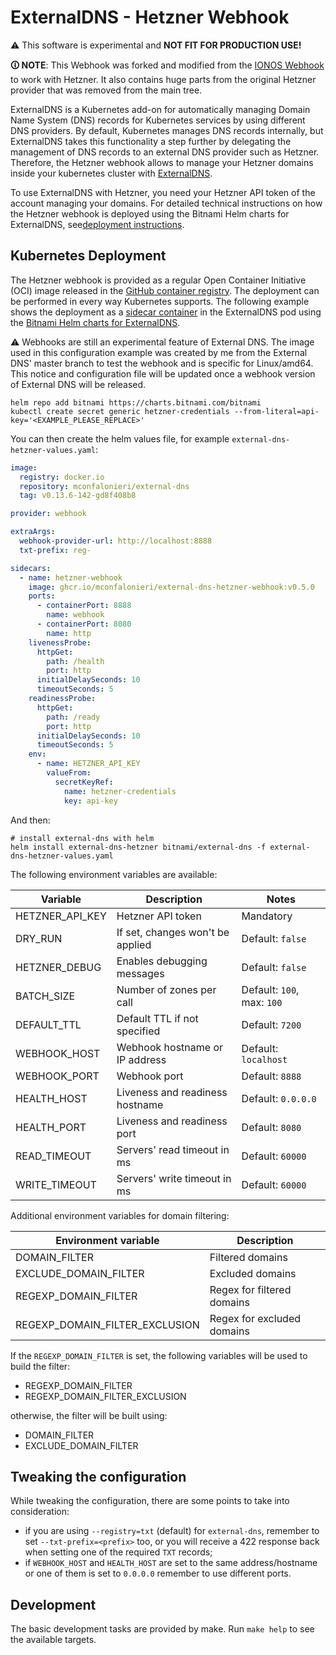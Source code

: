 # ExternalDNS - Hetzner Webhook

⚠️  This software is experimental and **NOT FIT FOR PRODUCTION USE!**

**🛈 NOTE**: This Webhook was forked and modified from the [IONOS Webhook](https://github.com/ionos-cloud/external-dns-ionos-webhook)
to work with Hetzner. It also contains huge parts from the original Hetzner provider that was removed from the main tree.

ExternalDNS is a Kubernetes add-on for automatically managing
Domain Name System (DNS) records for Kubernetes services by using different DNS providers.
By default, Kubernetes manages DNS records internally,
but ExternalDNS takes this functionality a step further by delegating the management of DNS records to an external DNS
provider such as Hetzner.
Therefore, the Hetzner webhook allows to manage your
Hetzner domains inside your kubernetes cluster with [ExternalDNS](https://github.com/kubernetes-sigs/external-dns).

To use ExternalDNS with Hetzner, you need your Hetzner API token of the account managing
your domains.
For detailed technical instructions on how the Hetzner webhook is deployed using the Bitnami Helm charts for ExternalDNS,
see[deployment instructions](#kubernetes-deployment).

## Kubernetes Deployment

The Hetzner webhook is provided as a regular Open Container Initiative (OCI) image released in
the [GitHub container registry](https://github.com/mconfalonieri/external-dns-hetzner-webhook/pkgs/container/external-dns-hetzner-webhook).
The deployment can be performed in every way Kubernetes supports.
The following example shows the deployment as
a [sidecar container](https://kubernetes.io/docs/concepts/workloads/pods/#workload-resources-for-managing-pods) in the
ExternalDNS pod
using the [Bitnami Helm charts for ExternalDNS](https://github.com/bitnami/charts/tree/main/bitnami/external-dns).

⚠️  Webhooks are still an experimental feature of External DNS. The image used in this configuration example
was created by me from the External DNS' master branch to test the webhook and is specific for Linux/amd64.
This notice and configuration file will be updated once a webhook version of External DNS will be released.

```shell
helm repo add bitnami https://charts.bitnami.com/bitnami
kubectl create secret generic hetzner-credentials --from-literal=api-key='<EXAMPLE_PLEASE_REPLACE>'
```
You can then create the helm values file, for example
`external-dns-hetzner-values.yaml`:

```yaml
image:
  registry: docker.io
  repository: mconfalonieri/external-dns
  tag: v0.13.6-142-gd8f408b8

provider: webhook

extraArgs:
  webhook-provider-url: http://localhost:8888
  txt-prefix: reg-

sidecars:
  - name: hetzner-webhook
    image: ghcr.io/mconfalonieri/external-dns-hetzner-webhook:v0.5.0
    ports:
      - containerPort: 8888
        name: webhook
      - containerPort: 8080
        name: http
    livenessProbe:
      httpGet:
        path: /health
        port: http
      initialDelaySeconds: 10
      timeoutSeconds: 5
    readinessProbe:
      httpGet:
        path: /ready
        port: http
      initialDelaySeconds: 10
      timeoutSeconds: 5
    env:
      - name: HETZNER_API_KEY
        valueFrom:
          secretKeyRef:
            name: hetzner-credentials
            key: api-key
```

And then:

```shell
# install external-dns with helm
helm install external-dns-hetzner bitnami/external-dns -f external-dns-hetzner-values.yaml
```

The following environment variables are available:

| Variable        | Description                      | Notes                      |
| --------------- | -------------------------------- | -------------------------- |
| HETZNER_API_KEY | Hetzner API token                | Mandatory                  |
| DRY_RUN         | If set, changes won't be applied | Default: `false`           |
| HETZNER_DEBUG   | Enables debugging messages       | Default: `false`           |
| BATCH_SIZE      | Number of zones per call         | Default: `100`, max: `100` |
| DEFAULT_TTL     | Default TTL if not specified     | Default: `7200`            |
| WEBHOOK_HOST    | Webhook hostname or IP address   | Default: `localhost`       |
| WEBHOOK_PORT    | Webhook port                     | Default: `8888`            |
| HEALTH_HOST     | Liveness and readiness hostname  | Default: `0.0.0.0`         |
| HEALTH_PORT     | Liveness and readiness port      | Default: `8080`            |
| READ_TIMEOUT    | Servers' read timeout in ms      | Default: `60000`           |
| WRITE_TIMEOUT   | Servers' write timeout in ms     | Default: `60000`           |

Additional environment variables for domain filtering:

| Environment variable           | Description                        |
| ------------------------------ | ---------------------------------- |
| DOMAIN_FILTER                  | Filtered domains                   |
| EXCLUDE_DOMAIN_FILTER          | Excluded domains                   |
| REGEXP_DOMAIN_FILTER           | Regex for filtered domains         |
| REGEXP_DOMAIN_FILTER_EXCLUSION | Regex for excluded domains         |

If the `REGEXP_DOMAIN_FILTER` is set, the following variables will be used to
build the filter:

 - REGEXP_DOMAIN_FILTER
 - REGEXP_DOMAIN_FILTER_EXCLUSION

 otherwise, the filter will be built using:

 - DOMAIN_FILTER
 - EXCLUDE_DOMAIN_FILTER

## Tweaking the configuration

While tweaking the configuration, there are some points to take into
consideration:

- if you are using `--registry=txt` (default) for `external-dns`, remember to
  set `--txt-prefix=<prefix>` too, or you will receive a 422 response back when
  setting one of the required `TXT` records;
- if `WEBHOOK_HOST` and `HEALTH_HOST` are set to the same address/hostname or
  one of them is set to `0.0.0.0` remember to use different ports.

## Development

The basic development tasks are provided by make. Run `make help` to see the
available targets.